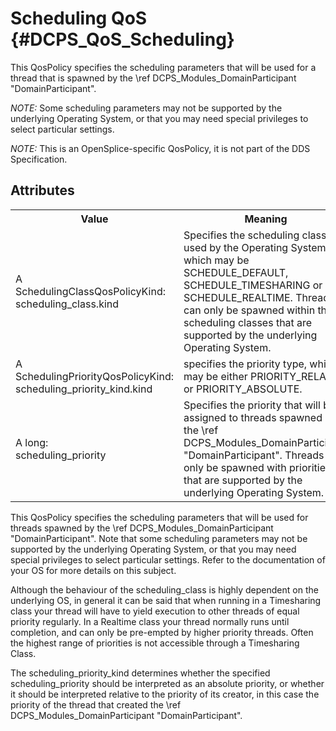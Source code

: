 Scheduling QoS              {#DCPS_QoS_Scheduling}
==============

This QosPolicy specifies the scheduling parameters that will be used for a thread that is spawned by the \ref DCPS_Modules_DomainParticipant "DomainParticipant".


*NOTE:* Some scheduling parameters may not be supported by the underlying
Operating System, or that you may need special privileges to select particular
settings.



*NOTE:* This is an OpenSplice-specific QosPolicy, it is not part of the DDS Specification.

Attributes
----------

<table>
    <tr>
        <th>Value</th>
        <th>Meaning</th>
        <th>Concerns</th>
        <th>RxO</th>
        <th>Changeable</th>
    </tr>
    <tr>
        <td>
            A SchedulingClassQosPolicyKind:<br>
            scheduling_class.kind
        </td>
        <td>
            Specifies the scheduling class used by the Operating System, which may be SCHEDULE_DEFAULT, SCHEDULE_TIMESHARING or SCHEDULE_REALTIME. Threads can only be spawned within the scheduling classes that are supported by the underlying Operating System.
        </td>
         <td rowspan="3">
            \ref DCPS_Modules_DomainParticipant "DomainParticipant"
        </td>
        <td rowspan="3">N/A</td>
        <td rowspan="3">No</td>
    </tr>
    <tr>
        <td>
            A SchedulingPriorityQosPolicyKind:<br>
            scheduling_priority_kind.kind
        </td>
        <td>
            specifies the priority type, which may be either PRIORITY_RELATIVE or PRIORITY_ABSOLUTE.
        </td>
    </tr>
    <tr>
        <td>
            A long:<br>
            scheduling_priority
        </td>
        <td>
            Specifies the priority that will be assigned to threads spawned by the \ref DCPS_Modules_DomainParticipant "DomainParticipant". Threads can only be spawned with priorities that are supported by the underlying Operating System.
        </td>
    </tr>
</table>

This QosPolicy specifies the scheduling parameters that will be used for threads
spawned by the \ref DCPS_Modules_DomainParticipant "DomainParticipant". Note that some scheduling parameters may
not be supported by the underlying Operating System, or that you may need special
privileges to select particular settings. Refer to the documentation of your OS for
more details on this subject.


Although the behaviour of the scheduling_class is highly dependent on the underlying OS,
in general it can be said that when running in a Timesharing class your thread will have
to yield execution to other threads of equal priority regularly.
In a Realtime class your thread normally runs until completion, and can only be
pre-empted by higher priority threads. Often the highest range of priorities is not
accessible through a Timesharing Class.


The scheduling_priority_kind determines whether the specified scheduling_priority should be
interpreted as an absolute priority, or whether it should be interpreted relative to the priority
of its creator, in this case the priority of the thread that created the \ref DCPS_Modules_DomainParticipant "DomainParticipant".